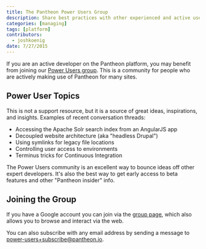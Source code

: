 ```yaml
---
title: The Pantheon Power Users Group
description: Share best practices with other experienced and active users of Pantheon's platform.
categories: [managing]
tags: [platform]
contributors:
  - joshkoenig
date: 7/27/2015
---
```

If you are an active developer on the Pantheon platform, you may benefit from joining our [Power Users group](https://groups.google.com/a/pantheon.io/forum/#!forum/power-users). This is a community for people who are actively making use of Pantheon for many sites.

## Power User Topics

This is not a support resource, but it is a source of great ideas, inspirations, and insights. Examples of recent conversation threads:

- Accessing the Apache Solr search index from an AngularJS app
- Decoupled website architecture (aka "headless Drupal")
- Using symlinks for legacy file locations
- Controlling user access to environments
- Terminus tricks for Continuous Integration

The Power Users community is an excellent way to bounce ideas off other expert developers. It's also the best way to get early access to beta features and other "Pantheon insider" info.

## Joining the Group

If you have a Google account you can join via the [group page](https://groups.google.com/a/pantheon.io/forum/#!forum/power-users), which also allows you to browse and interact via the web.

You can also subscribe with any email address by sending a message to [power-users+subscribe@pantheon.io](mailto:power-users+subscribe@pantheon.io).
